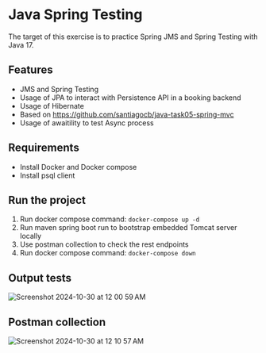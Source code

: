 # Java Spring Testing
The target of this exercise is to practice Spring JMS and Spring Testing with Java 17.

## Features
- JMS and Spring Testing
- Usage of JPA to interact with Persistence API in a booking backend
- Usage of Hibernate
- Based on https://github.com/santiagocb/java-task05-spring-mvc
- Usage of awaitility to test Async process

## Requirements
- Install Docker and Docker compose
- Install psql client

## Run the project
1. Run docker compose command: `docker-compose up -d`
2. Run maven spring boot run to bootstrap embedded Tomcat server locally
3. Use postman collection to check the rest endpoints
3. Run docker compose command: `docker-compose down`

## Output tests
![Screenshot 2024-10-30 at 12 00 59 AM](https://github.com/user-attachments/assets/943b2c6c-508b-4827-a3b6-019ff9763b5a)

## Postman collection
![Screenshot 2024-10-30 at 12 10 57 AM](https://github.com/user-attachments/assets/8cfd62ec-a234-430c-a1d0-c0e0246abcae)
